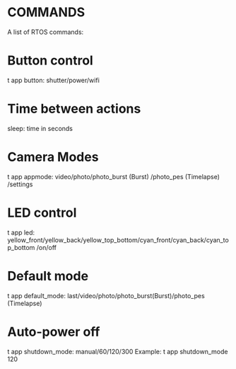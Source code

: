 COMMANDS
========

A list of RTOS commands:

Button control
==============

t app button: shutter/power/wifi	

Time between actions
====================

sleep: time in seconds	

Camera Modes
============

t app appmode: video/photo/photo_burst (Burst) /photo_pes (Timelapse) /settings	

LED control
===========

t app led: yellow_front/yellow_back/yellow_top_bottom/cyan_front/cyan_back/cyan_top_bottom
/on/off

Default mode
============

t app default_mode: last/video/photo/photo_burst(Burst)/photo_pes (Timelapse)	

Auto-power off
==============

t app shutdown_mode: manual/60/120/300	Example: t app shutdown_mode 120